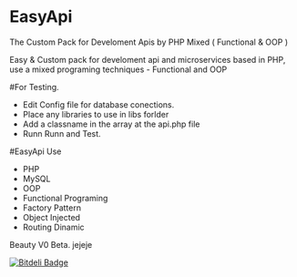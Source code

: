 # EasyApi
The Custom Pack for Develoment Apis by PHP Mixed ( Functional &amp; OOP )

Easy & Custom pack for develoment api and microservices based in PHP, use a mixed programing techniques - Functional and OOP 

#For Testing.

 - Edit Config file for database conections.
 - Place any libraries to use in libs forlder
 - Add a classname in the array at the api.php file 
 - Runn Runn and Test.




#EasyApi Use 

 - PHP
 - MySQL
 - OOP
 - Functional Programing
 - Factory Pattern
 - Object Injected
 - Routing Dinamic
 
Beauty V0 Beta. jejeje


[![Bitdeli Badge](https://d2weczhvl823v0.cloudfront.net/talcual/easyapi/trend.png)](https://bitdeli.com/free "Bitdeli Badge")

